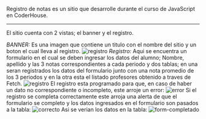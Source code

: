 Registro de notas es un sitio que desarrolle durante el curso de JavaScript en CoderHouse.
******************************************************************************************
El sitio cuenta con 2 vistas; el banner y el registro.

*BANNER:* Es una imagen que contiene un titulo con el nombre del sitio y un boton el cual lleva al registro.
![registro](https://user-images.githubusercontent.com/95661597/173996145-976fdbb9-b08e-48ad-8124-b980daae9981.png)
*Registro:* Aqui se encuentra un formulario en el cual se deben ingresar los datos del alumno; Nombre, apellido y las 3 notas correspondientes a cada periodo y dos tablas;
en una seran registrados los datos del formulario junto con una nota promedio de los 3 periodos y en la otra esta el listado profesores obtenido a traves de Fetch.
![registro](https://user-images.githubusercontent.com/95661597/173997621-c22fb0da-a588-4c3b-89d1-9bb532ec1e48.png)
El registro esta programado para que, en caso de haber un dato no correspondiente o incompleto, este arroje un error:
![error](https://user-images.githubusercontent.com/95661597/173998168-76773ab2-b9bc-4829-8249-4784d80da0dd.png)
Si el registro se completa correctamente este arroja una alerta de que el formulario se completo y los datos ingresados en el formulario son pasados a la tabla:
![correcto](https://user-images.githubusercontent.com/95661597/173998579-10d23e70-bc1b-4e9f-afb8-89a84ce47d31.png)
Asi se verian los datos en la tabla:
![form-completado](https://user-images.githubusercontent.com/95661597/173998707-e551c454-376e-45a2-b9af-565c8be9e2f3.png)
